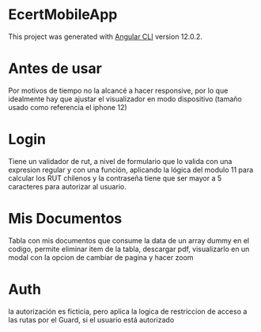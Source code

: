 # EcertMobileApp

This project was generated with [Angular CLI](https://github.com/angular/angular-cli) version 12.0.2.

# Antes de usar

Por motivos de tiempo no la alcancé a hacer responsive, por lo que idealmente hay que ajustar el visualizador en modo dispositivo (tamaño usado como referencia el iphone 12)

# Login

Tiene un validador de rut, a nivel de formulario que lo valida con una expresion regular y con una función, aplicando la lógica del modulo 11 para calcular los RUT chilenos y la contraseña tiene que ser mayor a 5 caracteres para autorizar al usuario.

# Mis Documentos

Tabla con mis documentos que consume la data de un array dummy en el codigo, permite eliminar item de la tabla, descargar pdf, visualizarlo en un modal con la opcion de cambiar de pagina y hacer zoom

# Auth

la autorización es ficticia, pero aplica la logica de restriccion de acceso a las rutas por el Guard, si el usuario está autorizado 
